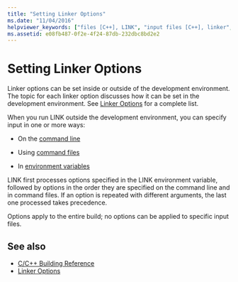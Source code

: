 ```yaml
---
title: "Setting Linker Options"
ms.date: "11/04/2016"
helpviewer_keywords: ["files [C++], LINK", "input files [C++], linker", "linker [C++], ways to set options", "linker [C++], switches", "input files [C++]", "object/library modules"]
ms.assetid: e08fb487-0f2e-4f24-87db-232dbc8bd2e2
---
```

# Setting Linker Options

Linker options can be set inside or outside of the development environment. The topic for each linker option discusses how it can be set in the development environment. See [Linker Options](../../build/reference/linker-options.md) for a complete list.

When you run LINK outside the development environment, you can specify input in one or more ways:

- On the [command line](../../build/reference/linker-command-line-syntax.md)

- Using [command files](../../build/reference/link-command-files.md)

- In [environment variables](../../build/reference/link-environment-variables.md)

LINK first processes options specified in the LINK environment variable, followed by options in the order they are specified on the command line and in command files. If an option is repeated with different arguments, the last one processed takes precedence.

Options apply to the entire build; no options can be applied to specific input files.

## See also

- [C/C++ Building Reference](../../build/reference/c-cpp-building-reference.md)
- [Linker Options](../../build/reference/linker-options.md)
